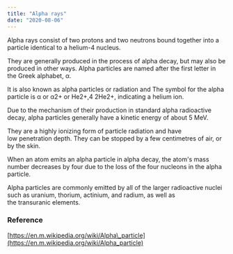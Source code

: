 ```yaml
---
title: "Alpha rays"
date: "2020-08-06"
---
```


Alpha rays consist of two protons and two neutrons bound together into a particle identical to a helium-4 nucleus.

They are generally produced in the process of alpha decay, but may also be produced in other ways. Alpha particles are named after the first letter in the Greek alphabet, α. 

It is also known as alpha particles or radiation and The symbol for the alpha particle is α or α2+ or He2+,4 2He2+, indicating a helium ion.

Due to the mechanism of their production in standard alpha radioactive decay, alpha particles generally have a kinetic energy of about 5 MeV.

They are a highly ionizing form of particle radiation and have low penetration depth. They can be stopped by a few centimetres of air, or by the skin.

When an atom emits an alpha particle in alpha decay, the atom's mass number decreases by four due to the loss of the four nucleons in the alpha particle.

Alpha particles are commonly emitted by all of the larger radioactive nuclei such as uranium, thorium, actinium, and radium, as well as the transuranic elements. 

### Reference

[https://en.m.wikipedia.org/wiki/Alpha\_particle](https://en.m.wikipedia.org/wiki/Alpha_particle)
